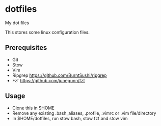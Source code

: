 # dotfiles
My dot files 

This stores some linux configuration files.

## Prerequisites
 - Git
 - Stow
 - Vim
 - Ripgrep https://github.com/BurntSushi/ripgrep
 - Fzf https://github.com/junegunn/fzf

## Usage
 - Clone this in $HOME 
 - Remove any existing .bash_aliases, .profile, .vimrc or .vim file/directory
 - In $HOME/dotfiles, run stow bash, stow fzf and stow vim
